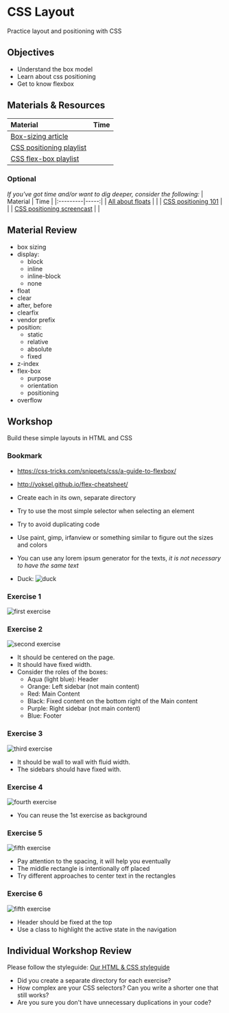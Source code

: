 # CSS Layout
Practice layout and positioning with CSS

## Objectives
- Understand the box model
- Learn about css positioning
- Get to know flexbox

## Materials & Resources
| Material | Time |
|:---------|-----:|
| [Box-sizing article](https://css-tricks.com/box-sizing/) |  |
| [CSS positioning playlist](https://www.youtube.com/playlist?list=PL4cUxeGkcC9hudKGi5o5UiWuTAGbxiLTh) |  |
| [CSS flex-box playlist](https://www.youtube.com/playlist?list=PL4cUxeGkcC9i3FXJSUfmsNOx8E7u6UuhG) |  |

### Optional
*If you've got time and/or want to dig deeper, consider the following:*
| Material | Time |
|:---------|-----:|
| [All about floats](https://css-tricks.com/all-about-floats/) |  |
| [CSS positioning 101](http://alistapart.com/article/css-positioning-101) |  |
| [CSS positioning screencast](http://www.barelyfitz.com/screencast/html-training/css/positioning/) |  |

## Material Review
- box sizing
- display:
  - block
  - inline
  - inline-block
  - none
- float
- clear
- after, before
- clearfix
- vendor prefix
- position:
  - static
  - relative
  - absolute
  - fixed
- z-index
- flex-box
  - purpose
  - orientation
  - positioning
- overflow

## Workshop
Build these simple layouts in HTML and CSS

### Bookmark
- https://css-tricks.com/snippets/css/a-guide-to-flexbox/
- http://yoksel.github.io/flex-cheatsheet/

- Create each in its own, separate directory
- Try to use the most simple selector when selecting an element
- Try to avoid duplicating code
- Use paint, gimp, irfanview or something similar to figure out the sizes and colors
- You can use any lorem ipsum generator for the texts, *it is not necessary to have the same text*

- Duck: ![duck](duck.png)

### Exercise 1
![first exercise](1.jpg)

### Exercise 2
![second exercise](2.jpg)

 - It should be centered on the page.
 - It should have fixed width.
 - Consider the roles of the boxes:
   - Aqua (light blue): Header
   - Orange: Left sidebar (not main content)
   - Red: Main Content
   - Black: Fixed content on the bottom right of the Main content
   - Purple: Right sidebar (not main content)
   - Blue: Footer

### Exercise 3
![third exercise](2.jpg)

 - It should be wall to wall with fluid width.
 - The sidebars should have fixed with.

### Exercise 4
![fourth exercise](4.jpg)

 - You can reuse the 1st exercise as background

### Exercise 5
![fifth exercise](5.png)

 - Pay attention to the spacing, it will help you eventually
 - The middle rectangle is intentionally off placed
 - Try different approaches to center text in the rectangles

### Exercise 6
![fifth exercise](6-anim.gif)

 - Header should be fixed at the top
 - Use a class to highlight the active state in the navigation

## Individual Workshop Review
Please follow the styleguide: [Our HTML & CSS styleguide](../../styleguide/html-css.md)

- Did you create a separate directory for each exercise?
- How complex are your CSS selectors? Can you write a shorter one that still works?
- Are you sure you don't have unnecessary duplications in your code?
